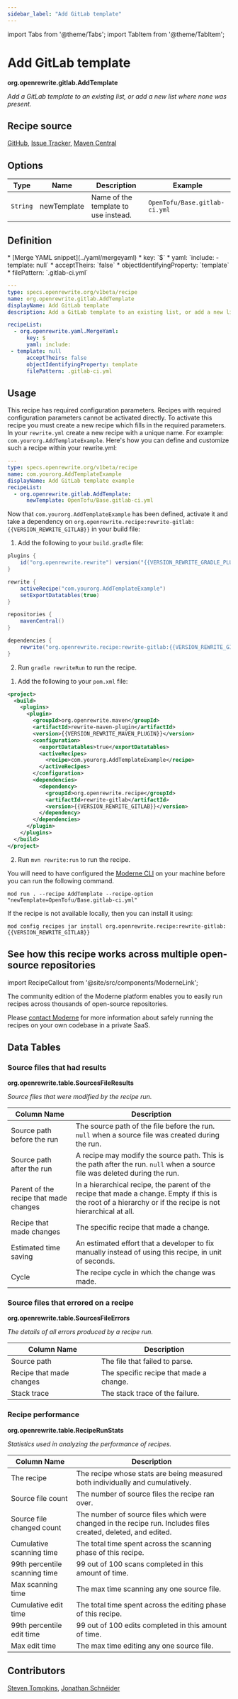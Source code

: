 ```yaml
---
sidebar_label: "Add GitLab template"
---
```


import Tabs from '@theme/Tabs';
import TabItem from '@theme/TabItem';

# Add GitLab template

**org.openrewrite.gitlab.AddTemplate**

_Add a GitLab template to an existing list, or add a new list where none was present._

## Recipe source

[GitHub](https://github.com/openrewrite/rewrite-gitlab/blob/main/src/main/java/org/openrewrite/gitlab/AddTemplate.java), [Issue Tracker](https://github.com/openrewrite/rewrite-gitlab/issues), [Maven Central](https://central.sonatype.com/artifact/org.openrewrite.recipe/rewrite-gitlab/)

## Options

| Type | Name | Description | Example |
| -- | -- | -- | -- |
| `String` | newTemplate | Name of the template to use instead. | `OpenTofu/Base.gitlab-ci.yml` |


## Definition

<Tabs groupId="recipeType">
<TabItem value="recipe-list" label="Recipe List" >
* [Merge YAML snippet](../yaml/mergeyaml)
  * key: `$`
  * yaml: `include:  - template: null`
  * acceptTheirs: `false`
  * objectIdentifyingProperty: `template`
  * filePattern: `.gitlab-ci.yml`

</TabItem>

<TabItem value="yaml-recipe-list" label="Yaml Recipe List">

```yaml
---
type: specs.openrewrite.org/v1beta/recipe
name: org.openrewrite.gitlab.AddTemplate
displayName: Add GitLab template
description: Add a GitLab template to an existing list, or add a new list where none was present.

recipeList:
  - org.openrewrite.yaml.MergeYaml:
      key: $
      yaml: include:
 - template: null
      acceptTheirs: false
      objectIdentifyingProperty: template
      filePattern: .gitlab-ci.yml

```
</TabItem>
</Tabs>

## Usage

This recipe has required configuration parameters. Recipes with required configuration parameters cannot be activated directly. To activate this recipe you must create a new recipe which fills in the required parameters. In your `rewrite.yml` create a new recipe with a unique name. For example: `com.yourorg.AddTemplateExample`.
Here's how you can define and customize such a recipe within your rewrite.yml:
```yaml title="rewrite.yml"
---
type: specs.openrewrite.org/v1beta/recipe
name: com.yourorg.AddTemplateExample
displayName: Add GitLab template example
recipeList:
  - org.openrewrite.gitlab.AddTemplate:
      newTemplate: OpenTofu/Base.gitlab-ci.yml
```

Now that `com.yourorg.AddTemplateExample` has been defined, activate it and take a dependency on `org.openrewrite.recipe:rewrite-gitlab:{{VERSION_REWRITE_GITLAB}}` in your build file:
<Tabs groupId="projectType">
<TabItem value="gradle" label="Gradle">

1. Add the following to your `build.gradle` file:

```groovy title="build.gradle"
plugins {
    id("org.openrewrite.rewrite") version("{{VERSION_REWRITE_GRADLE_PLUGIN}}")
}

rewrite {
    activeRecipe("com.yourorg.AddTemplateExample")
    setExportDatatables(true)
}

repositories {
    mavenCentral()
}

dependencies {
    rewrite("org.openrewrite.recipe:rewrite-gitlab:{{VERSION_REWRITE_GITLAB}}")
}
```
2. Run `gradle rewriteRun` to run the recipe.
</TabItem>
<TabItem value="maven" label="Maven">

1. Add the following to your `pom.xml` file:

```xml title="pom.xml"
<project>
  <build>
    <plugins>
      <plugin>
        <groupId>org.openrewrite.maven</groupId>
        <artifactId>rewrite-maven-plugin</artifactId>
        <version>{{VERSION_REWRITE_MAVEN_PLUGIN}}</version>
        <configuration>
          <exportDatatables>true</exportDatatables>
          <activeRecipes>
            <recipe>com.yourorg.AddTemplateExample</recipe>
          </activeRecipes>
        </configuration>
        <dependencies>
          <dependency>
            <groupId>org.openrewrite.recipe</groupId>
            <artifactId>rewrite-gitlab</artifactId>
            <version>{{VERSION_REWRITE_GITLAB}}</version>
          </dependency>
        </dependencies>
      </plugin>
    </plugins>
  </build>
</project>
```
2. Run `mvn rewrite:run` to run the recipe.
</TabItem>
<TabItem value="moderne-cli" label="Moderne CLI">

You will need to have configured the [Moderne CLI](https://docs.moderne.io/user-documentation/moderne-cli/getting-started/cli-intro) on your machine before you can run the following command.

```shell title="shell"
mod run . --recipe AddTemplate --recipe-option "newTemplate=OpenTofu/Base.gitlab-ci.yml"
```

If the recipe is not available locally, then you can install it using:
```shell
mod config recipes jar install org.openrewrite.recipe:rewrite-gitlab:{{VERSION_REWRITE_GITLAB}}
```
</TabItem>
</Tabs>

## See how this recipe works across multiple open-source repositories

import RecipeCallout from '@site/src/components/ModerneLink';

<RecipeCallout link="https://app.moderne.io/recipes/org.openrewrite.gitlab.AddTemplate" />

The community edition of the Moderne platform enables you to easily run recipes across thousands of open-source repositories.

Please [contact Moderne](https://moderne.io/product) for more information about safely running the recipes on your own codebase in a private SaaS.
## Data Tables

### Source files that had results
**org.openrewrite.table.SourcesFileResults**

_Source files that were modified by the recipe run._

| Column Name | Description |
| ----------- | ----------- |
| Source path before the run | The source path of the file before the run. `null` when a source file was created during the run. |
| Source path after the run | A recipe may modify the source path. This is the path after the run. `null` when a source file was deleted during the run. |
| Parent of the recipe that made changes | In a hierarchical recipe, the parent of the recipe that made a change. Empty if this is the root of a hierarchy or if the recipe is not hierarchical at all. |
| Recipe that made changes | The specific recipe that made a change. |
| Estimated time saving | An estimated effort that a developer to fix manually instead of using this recipe, in unit of seconds. |
| Cycle | The recipe cycle in which the change was made. |

### Source files that errored on a recipe
**org.openrewrite.table.SourcesFileErrors**

_The details of all errors produced by a recipe run._

| Column Name | Description |
| ----------- | ----------- |
| Source path | The file that failed to parse. |
| Recipe that made changes | The specific recipe that made a change. |
| Stack trace | The stack trace of the failure. |

### Recipe performance
**org.openrewrite.table.RecipeRunStats**

_Statistics used in analyzing the performance of recipes._

| Column Name | Description |
| ----------- | ----------- |
| The recipe | The recipe whose stats are being measured both individually and cumulatively. |
| Source file count | The number of source files the recipe ran over. |
| Source file changed count | The number of source files which were changed in the recipe run. Includes files created, deleted, and edited. |
| Cumulative scanning time | The total time spent across the scanning phase of this recipe. |
| 99th percentile scanning time | 99 out of 100 scans completed in this amount of time. |
| Max scanning time | The max time scanning any one source file. |
| Cumulative edit time | The total time spent across the editing phase of this recipe. |
| 99th percentile edit time | 99 out of 100 edits completed in this amount of time. |
| Max edit time | The max time editing any one source file. |


## Contributors
[Steven Tompkins](mailto:steven.tompkins.jr@gmail.com), [Jonathan Schnéider](mailto:jkschneider@gmail.com)
